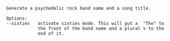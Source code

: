 	Generate a psychedelic rock band name and a song title.

    Options:
	--sixties 	activate sixties mode. This will put a  "The" to
				the front of the band name and a plural s to the
				end of it.


